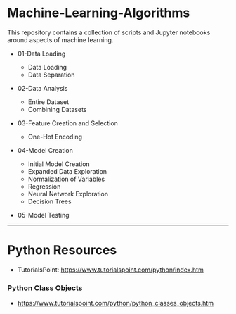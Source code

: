 # Machine-Learning-Algorithms

This repository contains a collection of scripts and Jupyter notebooks around aspects of machine learning.


- 01-Data Loading
    - Data Loading
    - Data Separation

- 02-Data Analysis
    - Entire Dataset
    - Combining Datasets

- 03-Feature Creation and Selection
    - One-Hot Encoding

- 04-Model Creation
    - Initial Model Creation
    - Expanded Data Exploration
    - Normalization of Variables
    - Regression
    - Neural Network Exploration
    - Decision Trees

- 05-Model Testing

---

# Python Resources

- TutorialsPoint: https://www.tutorialspoint.com/python/index.htm

### Python Class Objects
- https://www.tutorialspoint.com/python/python_classes_objects.htm